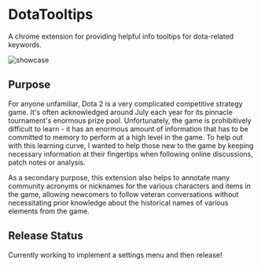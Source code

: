 # DotaTooltips
A chrome extension for providing helpful info tooltips for dota-related keywords. 

![showcase](https://cloud.githubusercontent.com/assets/18220321/18258201/0e5a899a-7386-11e6-9e37-aebafa703ae4.png)

## Purpose
For anyone unfamiliar, Dota 2 is a very complicated competitive strategy game. It's often acknowledged around July each year for its pinnacle tournament's enormous prize pool. Unfortunately, the game is prohibitively difficult to learn - it has an enormous amount of information that has to be committed to memory to perform at a high level in the game. To help out with this learning curve, I wanted to help those new to the game by keeping necessary information at their fingertips when following online discussions, patch notes or analysis.

As a secondary purpose, this extension also helps to annotate many community acronyms or nicknames for the various characters and items in the game, allowing newcomers to follow veteran conversations without necessitating prior knowledge about the historical names of various elements from the game. 

## Release Status
Currently working to implement a settings menu and then release!
